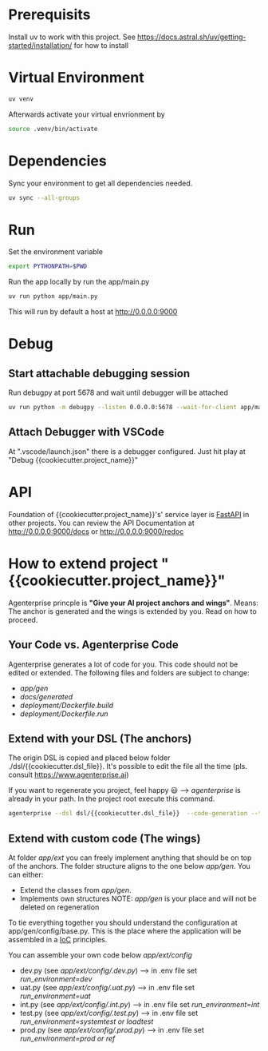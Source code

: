 # Prerequisits
Install uv to work with this project. 
See https://docs.astral.sh/uv/getting-started/installation/ for how to install

# Virtual Environment
```bash
uv venv
```
Afterwards activate your virtual envrionment by 
```bash
source .venv/bin/activate
```

# Dependencies
Sync your environment to get all dependencies needed.
```bash
uv sync --all-groups
```

# Run
Set the environment variable
```bash
export PYTHONPATH=$PWD
```
Run the app locally by run the app/main.py

```bash
uv run python app/main.py
```

This will run by default a host at http://0.0.0.0:9000

# Debug

## Start attachable debugging session
Run debugpy at port 5678 and wait until debugger will be attached
```bash
uv run python -m debugpy --listen 0.0.0.0:5678 --wait-for-client app/main.py
```

## Attach Debugger with VSCode
At ".vscode/launch.json" there is a debugger configured. Just hit play at "Debug {{cookiecutter.project_name}}"

# API
Foundation of {{cookiecutter.project_name}}'s' service layer is [FastAPI](https://fastapi.tiangolo.com/) in other projects. You can review the API Documentation at http://0.0.0.0:9000/docs or http://0.0.0.0:9000/redoc


# How to extend project "{{cookiecutter.project_name}}"
Agenterprise princple is **"Give your AI project anchors and wings"**. Means: The anchor is generated and the wings is extended by you. Read on how to proceed.

## Your Code vs. Agenterprise Code
Agenterprise generates a lot of code for you. This code should not be edited or extended. The following files and folders are subject to change:
* <i>app/gen</i>
* <i>docs/generated</i>
* <i>deployment/Dockerfile.build</i>
* <i>deployment/Dockerfile.run</i>


## Extend with your DSL (The anchors)
The origin DSL is copied and placed below folder ./dsl/{{cookiecutter.dsl_file}}. It's possible to edit the file all the time (pls. consult https://www.agenterprise.ai)

If you want to regenerate you project, feel happy 😃 -->  <i>agenterprise</i> is already in your path.
In the project root execute this command.
```bash
agenterprise --dsl dsl/{{cookiecutter.dsl_file}}  --code-generation --target ./
```

## Extend with custom code (The wings)
At folder <i>app/ext</i> you can freely implement anything that should be on top of the anchors.
The folder structure aligns to the one below <i>app/gen</i>. You can either:
* Extend the classes from <i>app/gen</i>.
* Implements own structures
NOTE: <i>app/gen</i> is your place and will not be deleted on regeneration

To tie everything together you should understand the configuration at app/gen/config/base.py. This is the place where the application will be assembled in a [IoC](https://en.wikipedia.org/wiki/Inversion_of_control) principles. 

You can assemble your own code below <i>app/ext/config</i>
* dev.py (see <i>app/ext/config/.dev.py</i>)   --> in .env file set <i>run_environment=dev</i>
* uat.py (see <i>app/ext/config/.uat.py</i>)   --> in .env file set <i>run_environment=uat</i>
* int.py (see <i>app/ext/config/.int.py</i>)   --> in .env file set <i>run_environment=int</i>
* test.py (see <i>app/ext/config/.test.py</i>) --> in .env file set <i>run_environment=systemtest or loadtest</i>
* prod.py (see <i>app/ext/config/.prod.py</i>) --> in .env file set <i>run_environment=prod or ref</i>